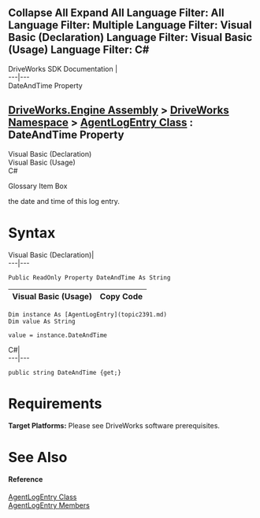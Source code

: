 Collapse All Expand All Language Filter: All  Language Filter: Multiple  Language Filter: Visual Basic (Declaration) Language Filter: Visual Basic (Usage) Language Filter: C#  
---  
DriveWorks SDK Documentation  |   
---|---  
DateAndTime Property   
  
[DriveWorks.Engine Assembly](topic2156.md) > [DriveWorks Namespace](topic2159.md) > [AgentLogEntry Class](topic2391.md) : DateAndTime Property  
---  
  
Visual Basic (Declaration)    
Visual Basic (Usage)    
C# 

Glossary Item Box

the date and time of this log entry. 

# Syntax

Visual Basic (Declaration)|   
---|---  
      
    
    Public ReadOnly Property DateAndTime As String  
  
Visual Basic (Usage)| Copy Code  
---|---  
      
    
    Dim instance As [AgentLogEntry](topic2391.md)
    Dim value As String
     
    value = instance.DateAndTime  
  
C#|   
---|---  
      
    
    public string DateAndTime {get;}  
  
# Requirements

**Target Platforms:** Please see DriveWorks software prerequisites.

# See Also

#### Reference

[AgentLogEntry Class](topic2391.md)   
[AgentLogEntry Members](topic2392.md)


